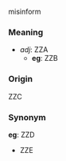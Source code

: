 misinform
### Meaning
+ _adj_: ZZA
    + __eg__: ZZB

### Origin

ZZC

### Synonym

__eg__: ZZD

+ ZZE


